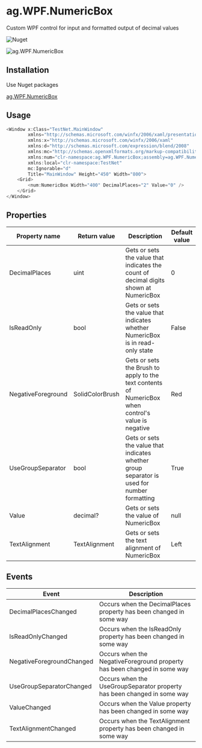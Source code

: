 # ag.WPF.NumericBox

Custom WPF control for input and formatted output of decimal values

![Nuget](https://img.shields.io/nuget/v/ag.WPF.NumericBox)

![ag.WPF.NumericBox](https://am3pap005files.storage.live.com/y4mhS74mqoGJrNoAnjaOXlLKejHz1kagtJDHhYQIVP8Yfq2X-TqbYdnvRdcoD0womRo4hLLc3uoFxFIPYm7G09GS4V4QkYK73V0UMg9PbHeioll1SmKOf-178UOx7q1QxvsxrHeyuvnE7E45UKgE3QCEq65IIJt5wBJM_6g-MTT7KcidkzfL4vEzkBARYwEfIVX?width=274&height=83&cropmode=none "ag.WPF.NumericBox")

## Installation

Use Nuget packages

[ag.WPF.NumericBox](https://www.nuget.org/packages/ag.WPF.NumericBox/)

## Usage

```csharp
<Window x:Class="TestNet.MainWindow"
        xmlns="http://schemas.microsoft.com/winfx/2006/xaml/presentation"
        xmlns:x="http://schemas.microsoft.com/winfx/2006/xaml"
        xmlns:d="http://schemas.microsoft.com/expression/blend/2008"
        xmlns:mc="http://schemas.openxmlformats.org/markup-compatibility/2006"
        xmlns:num="clr-namespace:ag.WPF.NumericBox;assembly=ag.WPF.NumericBox"
        xmlns:local="clr-namespace:TestNet"
        mc:Ignorable="d"
        Title="MainWindow" Height="450" Width="800">
    <Grid>
        <num:NumericBox Width="400" DecimalPlaces="2" Value="0" />
    </Grid>
</Window>
```

## Properties

Property name | Return value | Description | Default value
--- | --- | --- | ---
DecimalPlaces | uint | Gets or sets the value that indicates the count of decimal digits shown at NumericBox | 0
IsReadOnly | bool | Gets or sets the value that indicates whether NumericBox is in read-only state | False
NegativeForeground | SolidColorBrush | Gets or sets the Brush to apply to the text contents of NumericBox when control's value is negative | Red
UseGroupSeparator | bool | Gets or sets the value that indicates whether group separator is used for number formatting | True
Value | decimal? | Gets or sets the value of NumericBox | null
TextAlignment | TextAlignment | Gets or sets the text alignment of NumericBox | Left

## Events

Event | Description
--- | ---
DecimalPlacesChanged |  Occurs when the DecimalPlaces property has been changed in some way
IsReadOnlyChanged | Occurs when the IsReadOnly property has been changed in some way
NegativeForegroundChanged | Occurs when the NegativeForeground property has been changed in some way
UseGroupSeparatorChanged | Occurs when the UseGroupSeparator property has been changed in some way
ValueChanged | Occurs when the Value property has been changed in some way
TextAlignmentChanged | Occurs when the TextAlignment property has been changed in some way
